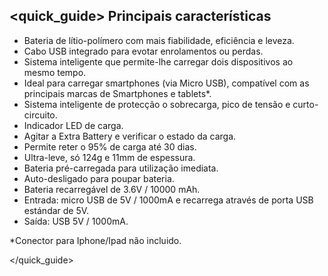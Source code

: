 ## <quick_guide> Principais características

* Bateria de lítio-polímero com mais fiabilidade, eficiência e leveza.
* Cabo USB integrado para evotar enrolamentos ou perdas.
* Sistema inteligente que permite-lhe carregar dois dispositivos ao mesmo tempo.
* Ideal para carregar smartphones (via Micro USB), compatível com as principais marcas de Smartphones e tablets*.
* Sistema inteligente de protecção o sobrecarga, pico de tensão e curto-circuito.
* Indicador LED de carga.
* Agitar a Extra Battery e verificar o estado da carga.
* Permite reter o 95% de carga até 30 dias.
* Ultra-leve, só 124g e 11mm de espessura.
* Bateria pré-carregada para utilização imediata.
* Auto-desligado para poupar bateria.
* Bateria recarregável de 3.6V / 10000 mAh.
* Entrada: micro USB de 5V / 1000mA e recarrega através de porta USB estándar de 5V.
* Saída: USB 5V / 1000mA.

*Conector para Iphone/Ipad não incluido.


</quick_guide>

